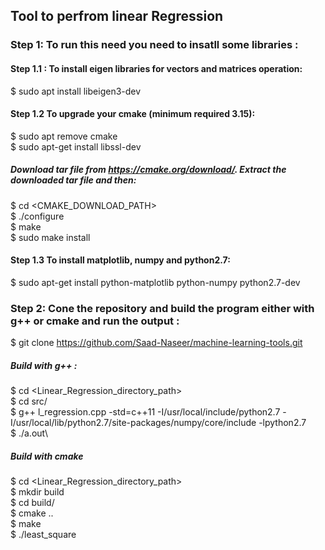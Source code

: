 ## Tool to perfrom linear Regression
### Step 1: To run this need you need to insatll some libraries :
 #### Step 1.1 : To install eigen libraries for vectors and matrices operation:
  $ sudo apt install libeigen3-dev
 #### Step 1.2 To upgrade your cmake (minimum required 3.15):
  $ sudo apt remove cmake\
  $ sudo apt-get install libssl-dev
  ##### Download tar file from https://cmake.org/download/. Extract the downloaded tar file and then:
   $ cd <CMAKE_DOWNLOAD_PATH>\
   $ ./configure\
   $ make\
   $ sudo make install
 #### Step 1.3 To install matplotlib, numpy and python2.7:
  $ sudo apt-get install python-matplotlib python-numpy python2.7-dev
### Step 2: Cone the repository and build the program either with g++ or cmake and run the output :
  $ git clone https://github.com/Saad-Naseer/machine-learning-tools.git
  ##### Build with g++ :
  $ cd <Linear_Regression_directory_path>\
  $ cd src/\
  $ g++ l_regression.cpp -std=c++11 -I/usr/local/include/python2.7   -I/usr/local/lib/python2.7/site-packages/numpy/core/include -lpython2.7\
  $ ./a.out\
  ##### Build with cmake
  $ cd <Linear_Regression_directory_path>\
  $ mkdir build\
  $ cd build/\
  $ cmake ..\
  $ make\
  $ ./least_square 

